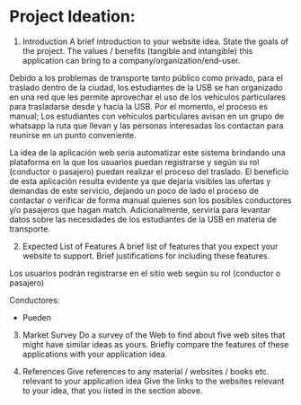 Project Ideation:
=================
1. Introduction
A brief introduction to your website idea. State the goals of the project.
The values / benefits (tangible and intangible) this application can bring to a company/organization/end-user.

Debido a los problemas de transporte tanto público como privado, para el traslado dentro de la ciudad, los estudiantes de la USB se han organizado en una red que les permite aprovechar el uso de los vehículos particulares para trasladarse desde y hacia la USB. Por el momento, el proceso es manual; Los estudiantes con vehículos particulares avisan en un grupo de whatsapp la ruta que llevan y las personas interesadas los contactan para reunirse en un punto conveniente.

La idea de la aplicación web sería automatizar este sistema brindando una plataforma en la que los usuarios puedan registrarse y según su rol (conductor o pasajero) puedan realizar el proceso del traslado. El beneficio de esta aplicación resulta evidente ya que dejaría visibles las ofertas y demandas de este servicio, dejando un poco de lado el proceso de contactar o verificar de forma manual quienes son los posibles conductores y/o pasajeros que hagan match.  Adicionalmente, serviría para levantar datos sobre las necesidades de los estudiantes de la USB en materia de transporte.


2. Expected List of Features
A brief list of features that you expect your website to support.
Brief justifications for including these features.

Los usuarios podrán registrarse en el sitio web según su rol (conductor o pasajero)

Conductores:
 - Pueden
3. Market Survey
Do a survey of the Web to find about five web sites that might have similar ideas as yours.
Briefly compare the features of these applications with your application idea.


4. References
Give references to any material / websites / books etc. relevant to your application idea
Give the links to the websites relevant to your idea, that you listed in the section above.
